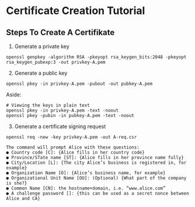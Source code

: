 # Certificate Creation Tutorial

## Steps To Create A Certifikate

1) Generate a private key
   
```
openssl genpkey -algorithm RSA -pkeyopt rsa_keygen_bits:2048 -pkeyopt rsa_keygen_pubexp:3 -out privkey-A.pem
```

2) Generate a public key
   
```
openssl pkey -in privkey-A.pem -pubout -out pubkey-A.pem
```

Aside:
```
# Viewing the keys in plain text
openssl pkey -in privkey-A.pem -text -noout
openssl pkey -pubin -in pubkey-A.pem -text -noout
```

3) Generate a certificate signing request
   
```
openssl req -new -key privkey-A.pem -out A-req.csr

The command will prompt Alice with these questions:
● Country code [C]: {Alice fills in her country code}
● Province/STate name [ST]: {Alice fills in her province name fully}
● City/Location [L]: {The city Alice’s business is registered in, for example}
● Organization Name [O]: {Alice’s business name, for example}
● Organizational Unit Name [OU]: (Optional) {What part of the company is she?}
● Common Name [CN]: the hostname+domain, i.e. “www.alice.com”
● A challenge password []: {this can be used as a secret nonce between Alice and CA}
```


